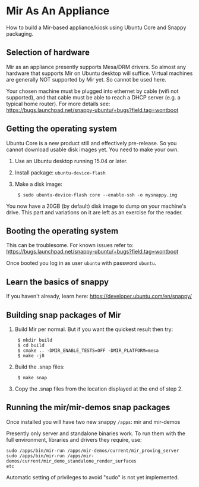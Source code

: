 Mir As An Appliance
===================

How to build a Mir-based appliance/kiosk using Ubuntu Core and Snappy
packaging.

Selection of hardware
---------------------

Mir as an appliance presently supports Mesa/DRM drivers. So almost any
hardware that supports Mir on Ubuntu desktop will suffice. Virtual machines
are generally NOT supported by Mir yet. So cannot be used here.

Your chosen machine must be plugged into ethernet by cable (wifi not
supported), and that cable must be able to reach a DHCP server
(e.g. a typical home router). For more details see:
<https://bugs.launchpad.net/snappy-ubuntu/+bugs?field.tag=wontboot>

Getting the operating system
----------------------------

Ubuntu Core is a new product still and effectively pre-release. So you cannot
download usable disk images yet. You need to make your own.

1. Use an Ubuntu desktop running 15.04 or later.
2. Install package: `ubuntu-device-flash`
3. Make a disk image:

        $ sudo ubuntu-device-flash core --enable-ssh -o mysnappy.img

You now have a 20GB (by default) disk image to dump on your machine's drive.
This part and variations on it are left as an exercise for the reader.

Booting the operating system
----------------------------

This can be troublesome. For known issues refer to:
<https://bugs.launchpad.net/snappy-ubuntu/+bugs?field.tag=wontboot>

Once booted you log in as user `ubuntu` with password `ubuntu`.

Learn the basics of snappy
--------------------------

If you haven't already, learn here: <https://developer.ubuntu.com/en/snappy/>

Building snap packages of Mir
-----------------------------

1. Build Mir per normal. But if you want the quickest result then try:

        $ mkdir build   
        $ cd build   
        $ cmake .. -DMIR_ENABLE_TESTS=OFF -DMIR_PLATFORM=mesa   
        $ make -j8

2. Build the .snap files:

        $ make snap

3. Copy the .snap files from the location displayed at the end of step 2.

Running the mir/mir-demos snap packages
---------------------------------------

Once installed you will have two new snappy `/apps`: mir and mir-demos

Presently only server and standalone binaries work. To run them with the
full environment, libraries and drivers they require, use:

    sudo /apps/bin/mir-run /apps/mir-demos/current/mir_proving_server
    sudo /apps/bin/mir-run /apps/mir-demos/current/mir_demo_standalone_render_surfaces
    etc

Automatic setting of privileges to avoid "sudo" is not yet implemented.

